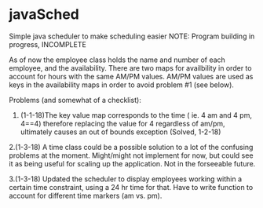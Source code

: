 # javaSched
Simple java scheduler to make scheduling easier 
NOTE: Program building in progress, INCOMPLETE

As of now the employee class holds the name and number of each employee, and the availability.  There are two maps for availbility in order to account for hours with the same AM/PM values.  AM/PM values are used as keys in the availability maps in order to avoid problem #1 (see below). 


Problems (and somewhat of a checklist): 
1. (1-1-18)The key value map corresponds to the time ( ie. 4 am and 4 pm, 4==4) therefore replacing the value for 4 regardless of am/pm, ultimately causes an out of bounds exception (Solved, 1-2-18)

2.(1-3-18) A time class could be a possible solution to a lot of the confusing problems at the moment. Might/might not implement for now, but could see it as being useful for scaling up the application. Not in the forseeable future.

3.(1-3-18) Updated the scheduler to display employees working within a certain time constraint, using a 24 hr time for that.  Have to write function to account for different time markers (am vs. pm). 
